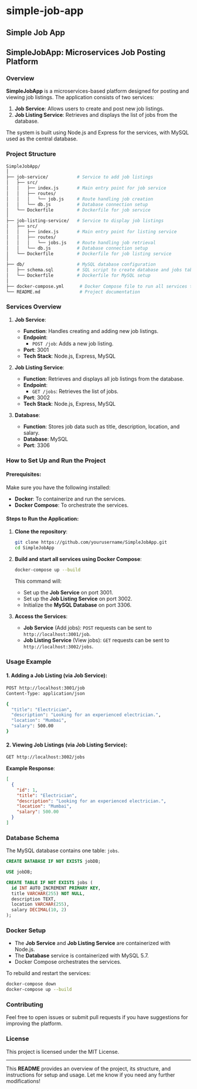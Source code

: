 # simple-job-app
Simple Job App
---

## **SimpleJobApp: Microservices Job Posting Platform**

### **Overview**

**SimpleJobApp** is a microservices-based platform designed for posting and viewing job listings. The application consists of two services:

1. **Job Service**: Allows users to create and post new job listings.
2. **Job Listing Service**: Retrieves and displays the list of jobs from the database.

The system is built using Node.js and Express for the services, with MySQL used as the central database.

### **Project Structure**

```bash
SimpleJobApp/
│
├── job-service/           # Service to add job listings
│   ├── src/
│   │   ├── index.js       # Main entry point for job service
│   │   ├── routes/
│   │   │   └── job.js     # Route handling job creation
│   │   └── db.js          # Database connection setup
│   └── Dockerfile         # Dockerfile for job service
│
├── job-listing-service/   # Service to display job listings
│   ├── src/
│   │   ├── index.js       # Main entry point for listing service
│   │   ├── routes/
│   │   │   └── jobs.js    # Route handling job retrieval
│   │   └── db.js          # Database connection setup
│   └── Dockerfile         # Dockerfile for job listing service
│
├── db/                    # MySQL database configuration
│   ├── schema.sql         # SQL script to create database and jobs table
│   └── Dockerfile         # Dockerfile for MySQL setup
│
├── docker-compose.yml      # Docker Compose file to run all services together
└── README.md               # Project documentation
```

### **Services Overview**

1. **Job Service**:
   - **Function**: Handles creating and adding new job listings.
   - **Endpoint**:
     - `POST /job`: Adds a new job listing.
   - **Port**: 3001
   - **Tech Stack**: Node.js, Express, MySQL

2. **Job Listing Service**:
   - **Function**: Retrieves and displays all job listings from the database.
   - **Endpoint**:
     - `GET /jobs`: Retrieves the list of jobs.
   - **Port**: 3002
   - **Tech Stack**: Node.js, Express, MySQL

3. **Database**:
   - **Function**: Stores job data such as title, description, location, and salary.
   - **Database**: MySQL
   - **Port**: 3306

### **How to Set Up and Run the Project**

#### **Prerequisites**:
Make sure you have the following installed:
- **Docker**: To containerize and run the services.
- **Docker Compose**: To orchestrate the services.

#### **Steps to Run the Application**:

1. **Clone the repository**:
   ```bash
   git clone https://github.com/yourusername/SimpleJobApp.git
   cd SimpleJobApp
   ```

2. **Build and start all services using Docker Compose**:
   ```bash
   docker-compose up --build
   ```

   This command will:
   - Set up the **Job Service** on port 3001.
   - Set up the **Job Listing Service** on port 3002.
   - Initialize the **MySQL Database** on port 3306.

3. **Access the Services**:

   - **Job Service** (Add jobs): `POST` requests can be sent to `http://localhost:3001/job`.
   - **Job Listing Service** (View jobs): `GET` requests can be sent to `http://localhost:3002/jobs`.

### **Usage Example**

#### 1. **Adding a Job Listing** (via Job Service):
```bash
POST http://localhost:3001/job
Content-Type: application/json

{
  "title": "Electrician",
  "description": "Looking for an experienced electrician.",
  "location": "Mumbai",
  "salary": 500.00
}
```

#### 2. **Viewing Job Listings** (via Job Listing Service):
```bash
GET http://localhost:3002/jobs
```

**Example Response**:
```json
[
  {
    "id": 1,
    "title": "Electrician",
    "description": "Looking for an experienced electrician.",
    "location": "Mumbai",
    "salary": 500.00
  }
]
```

### **Database Schema**

The MySQL database contains one table: `jobs`.

```sql
CREATE DATABASE IF NOT EXISTS jobDB;

USE jobDB;

CREATE TABLE IF NOT EXISTS jobs (
  id INT AUTO_INCREMENT PRIMARY KEY,
  title VARCHAR(255) NOT NULL,
  description TEXT,
  location VARCHAR(255),
  salary DECIMAL(10, 2)
);
```

### **Docker Setup**

- The **Job Service** and **Job Listing Service** are containerized with Node.js.
- The **Database** service is containerized with MySQL 5.7.
- Docker Compose orchestrates the services.

To rebuild and restart the services:
```bash
docker-compose down
docker-compose up --build
```

### **Contributing**

Feel free to open issues or submit pull requests if you have suggestions for improving the platform.

### **License**

This project is licensed under the MIT License.

---

This **README** provides an overview of the project, its structure, and instructions for setup and usage. Let me know if you need any further modifications!
